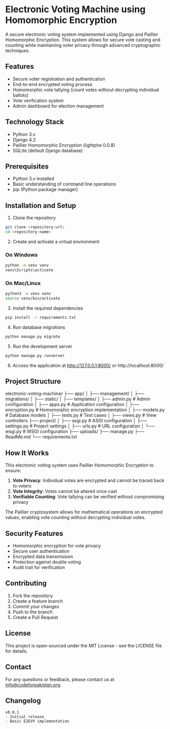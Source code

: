 # Electronic Voting Machine using Homomorphic Encryption

A secure electronic voting system implemented using Django and Paillier Homomorphic Encryption. This system allows for secure vote casting and counting while maintaining voter privacy through advanced cryptographic techniques.

## Features

- Secure voter registration and authentication
- End-to-end encrypted voting process
- Homomorphic vote tallying (count votes without decrypting individual ballots)
- Vote verification system
- Admin dashboard for election management

## Technology Stack

- Python 3.x
- Django 4.2
- Paillier Homomorphic Encryption (lightphe 0.0.8)
- SQLite (default Django database)

## Prerequisites

- Python 3.x installed
- Basic understanding of command line operations
- pip (Python package manager)

## Installation and Setup

1. Clone the repository
```bash
git clone <repository-url>
cd <repository-name>
```

2. Create and activate a virtual environment
### On Windows
```bash
python -m venv venv
venv\Scripts\activate
```
### On Mac/Linux
```bash
python3 -m venv venv
source venv/bin/activate
```

3. Install the required dependencies
```bash
pip install -r requirements.txt
```

4. Run database migrations
```bash
python manage.py migrate
```

5. Run the development server
```bash
python manage.py runserver
```

6. Access the application at http://127.0.0.1:8000/ or http://localhost:8000/

## Project Structure
electronic-voting-machine/
├── app/
│ ├── management/
│ ├── migrations/
│ ├── static/
│ ├── templates/
│ ├── admin.py # Admin configuration
│ ├── apps.py # Application configuration
│ ├── encryption.py # Homomorphic encryption implementation
│ ├── models.py # Database models
│ ├── tests.py # Test cases
│ ├── views.py # View controllers
├── project/
│ ├── asgi.py # ASGI configuration
│ ├── settings.py # Project settings
│ ├── urls.py # URL configuration
│ └── wsgi.py # WSGI configuration
├── uploads/
├── manage.py
├── ReadMe.md
└── requirements.txt

## How It Works

This electronic voting system uses Paillier Homomorphic Encryption to ensure:

1. **Vote Privacy**: Individual votes are encrypted and cannot be traced back to voters
2. **Vote Integrity**: Votes cannot be altered once cast
3. **Verifiable Counting**: Vote tallying can be verified without compromising privacy

The Paillier cryptosystem allows for mathematical operations on encrypted values, enabling vote counting without decrypting individual votes.

## Security Features

- Homomorphic encryption for vote privacy
- Secure user authentication
- Encrypted data transmission
- Protection against double voting
- Audit trail for verification

## Contributing

1. Fork the repository
2. Create a feature branch
3. Commit your changes
4. Push to the branch
5. Create a Pull Request

## License

This project is open-sourced under the MIT License - see the LICENSE file for details.

## Contact

For any questions or feedback, please contact us at [info@codeforpakistan.org](mailto:info@codeforpakistan.org).


## Changelog
```
v0.0.1
- Initial release
- Basic E2EVV implementation
```